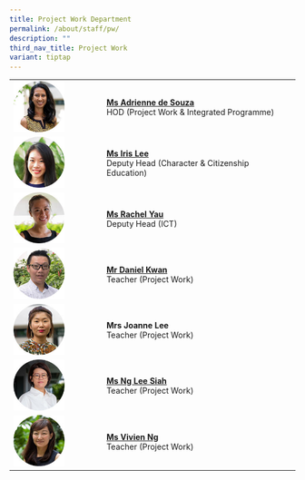 ```yaml
---
title: Project Work Department
permalink: /about/staff/pw/
description: ""
third_nav_title: Project Work
variant: tiptap
---
```

<table>
<tbody>
<tr>
<td rowspan="1" colspan="1">
<div class="isomer-image-wrapper">
<img style="width: 60%;" height="auto" width="100%" src="/images/Staff/PW-Adrienne-de-Souza_s.jpg">
</div>
</td>
<td rowspan="1" colspan="1">
<p><strong><a href="/about/staff/pw/ms-adrienne-de-souza/" rel="noopener noreferrer nofollow" target="_blank">Ms Adrienne de Souza</a></strong> 
<br>HOD (Project Work &amp; Integrated Programme)</p>
</td>
</tr>
<tr>
<td rowspan="1" colspan="1">
<div class="isomer-image-wrapper">
<img style="width: 60%;" height="auto" width="100%" src="/images/Staff/PW-Iris-Lee_s-2.jpg">
</div>
</td>
<td rowspan="1" colspan="1">
<p><strong><a href="/about/staff/pw/ms-iris-lee/" rel="noopener noreferrer nofollow" target="_blank">Ms Iris Lee</a></strong> 
<br>Deputy Head (Character &amp; Citizenship Education)</p>
</td>
</tr>
<tr>
<td rowspan="1" colspan="1">
<div class="isomer-image-wrapper">
<img style="width: 60%;" height="auto" width="100%" src="/images/Staff/Sci-Rachel-Yau_s.jpg">
</div>
</td>
<td rowspan="1" colspan="1">
<p><strong><a href="/about/staff/pw/ms-rachel-yau/" rel="noopener noreferrer nofollow" target="_blank">Ms Rachel Yau</a></strong> 
<br>Deputy Head (ICT)</p>
</td>
</tr>
<tr>
<td rowspan="1" colspan="1">
<div class="isomer-image-wrapper">
<img style="width: 60%;" height="auto" width="100%" src="/images/Staff/PW_DanielKwan_s.jpg">
</div>
</td>
<td rowspan="1" colspan="1">
<p><strong><a href="/about/staff/pw/mr-daniel-kwan/" rel="noopener noreferrer nofollow" target="_blank">Mr Daniel Kwan</a></strong> 
<br>Teacher (Project Work)</p>
</td>
</tr>
<tr>
<td rowspan="1" colspan="1">
<div class="isomer-image-wrapper">
<img style="width: 60%;" height="auto" width="100%" src="/images/Staff/EL-Joanne-Lee_s.jpg">
</div>
</td>
<td rowspan="1" colspan="1">
<p><strong>Mrs Joanne Lee </strong>
<br>Teacher (Project Work)</p>
</td>
</tr>
<tr>
<td rowspan="1" colspan="1">
<div class="isomer-image-wrapper">
<img style="width: 60%;" height="auto" width="100%" src="/images/Staff/PW-Ng-Lee-Siah_s.jpg">
</div>
</td>
<td rowspan="1" colspan="1">
<p><strong><a href="/about/staff/pw/ms-ng-lee-siah/" rel="noopener noreferrer nofollow" target="_blank">Ms Ng Lee Siah</a></strong> 
<br>Teacher (Project Work)</p>
</td>
</tr>
<tr>
<td rowspan="1" colspan="1">
<div class="isomer-image-wrapper">
<img style="width: 60%;" height="auto" width="100%" src="/images/Staff/Sci-Vivien-Ng_s.jpg">
</div>
</td>
<td rowspan="1" colspan="1">
<p><strong><a href="/about/staff/pw/ms-vivien-ng/" rel="noopener noreferrer nofollow" target="_blank">Ms Vivien Ng</a></strong> 
<br>Teacher (Project Work)</p>
</td>
</tr>
</tbody>
</table>
<p></p>
<p></p>
<p></p>
<p></p>
<p></p>
<p></p>
<p></p>